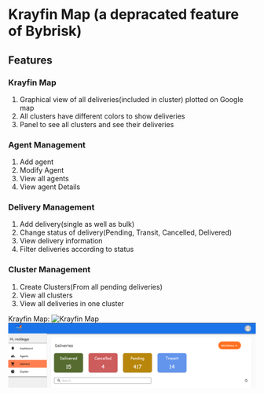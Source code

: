 <h1>Krayfin Map (a depracated feature of Bybrisk)</h1>

<h2>Features</h2>


<h3>Krayfin Map</h3>
<ol>
  <li>Graphical view of all deliveries(included in cluster) plotted on Google map</li>
  <li>All clusters have different colors to show deliveries</li>
  <li>Panel to see all clusters and see their deliveries</li>
</ol>

<h3>Agent Management</h3>
<ol>
  <li>Add agent</li>
  <li>Modify Agent</li>
  <li>View all agents</li>
  <li>View agent Details</li>
</ol>

<h3>Delivery Management</h3>
<ol>
  <li>Add delivery(single as well as bulk)</li>
  <li>Change status of delivery(Pending, Transit, Cancelled, Delivered)</li>
  <li>View delivery information</li>
  <li>Filter deliveries according to status</li>
</ol>

<h3>Cluster Management</h3>
<ol>
  <li>Create Clusters(From all pending deliveries)</li>
  <li>View all clusters</li>
  <li>View all deliveries in one cluster</li>
</ol>

Krayfin Map: ![Krayfin Map](https://media-exp1.licdn.com/dms/image/C5622AQEXhOuhEkDm_Q/feedshare-shrink_1280/0/1614627527690?e=1632355200&v=beta&t=Xm2MbliAzl9Me_LvyL0ewBUHgdU6Ry1zr7o6K56xmGk)
![Krayfin Map](/src/Assets/bybrisk2.PNG)


